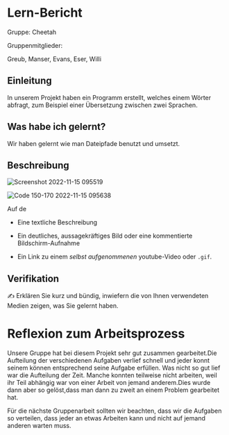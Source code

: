 # Lern-Bericht
Gruppe: Cheetah

Gruppenmitglieder:

Greub, Manser, Evans, Eser, Willi

## Einleitung

In unserem Projekt haben ein Programm erstellt, welches einem Wörter abfragt, zum Beispiel einer Übersetzung zwischen zwei Sprachen.

## Was habe ich gelernt?

Wir haben gelernt wie man Dateipfade benutzt und umsetzt.

## Beschreibung

![Screenshot 2022-11-15 095519](https://user-images.githubusercontent.com/110892622/201875196-1bd9f698-f36c-4412-ae3a-56edf2053958.jpg)

![Code 150-170 2022-11-15 095638](https://user-images.githubusercontent.com/110892622/201875167-fbaeea83-8b0a-4a52-a62e-11f7c9fc6056.jpg)

Auf de
* Eine textliche Beschreibung
* Ein deutliches, aussagekräftiges Bild oder eine kommentierte Bildschirm-Aufnahme

* Ein Link zu einem *selbst aufgenommenen* youtube-Video oder `.gif`.

## Verifikation

✍️ Erklären Sie kurz und bündig, inwiefern die von Ihnen verwendeten Medien zeigen, was Sie gelernt haben.

# Reflexion zum Arbeitsprozess

Unsere Gruppe hat bei diesem Projekt sehr gut zusammen gearbeitet.Die Aufteilung der verschiedenen Aufgaben verlief schnell und jeder konnt seinem können entsprechend seine Aufgabe erfüllen.
Was nicht so gut lief war die Aufteilung der Zeit. Manche konnten teilweise nicht arbeiten, weil ihr Teil abhängig war von einer Arbeit von jemand anderem.Dies wurde dann aber so gelöst,dass man dann zu zweit an einem Problem gearbeitet hat.

Für die nächste Gruppenarbeit sollten wir beachten, dass wir die Aufgaben so verteilen, dass jeder an etwas Arbeiten kann und nicht auf jemand anderen warten muss.



